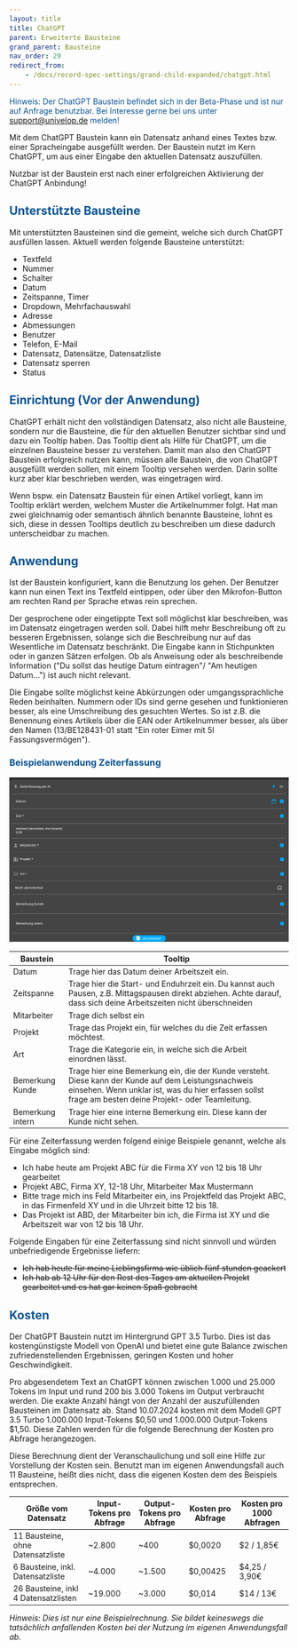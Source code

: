 ```yaml
---
layout: title
title: ChatGPT
parent: Erweiterte Bausteine
grand_parent: Bausteine
nav_order: 29
redirect_from:
    - /docs/record-spec-settings/grand-child-expanded/chatgpt.html
---
```


<span style="color:#0b5394">Hinweis: Der ChatGPT Baustein befindet sich in der Beta-Phase und ist nur auf Anfrage benutzbar. Bei Interesse gerne bei uns unter support@univelop.de melden!</span>

Mit dem ChatGPT Baustein kann ein Datensatz anhand eines Textes bzw. einer Spracheingabe ausgefüllt werden.
Der Baustein nutzt im Kern ChatGPT, um aus einer Eingabe den aktuellen Datensatz auszufüllen.

Nutzbar ist der Baustein erst nach einer erfolgreichen Aktivierung der ChatGPT Anbindung!

## <span style="color:#0b5394">**Unterstützte Bausteine**</span>

Mit unterstützten Bausteinen sind die gemeint, welche sich durch ChatGPT ausfüllen lassen.
Aktuell werden folgende Bausteine unterstützt:

-   Textfeld
-   Nummer
-   Schalter
-   Datum
-   Zeitspanne, Timer
-   Dropdown, Mehrfachauswahl
-   Adresse
-   Abmessungen
-   Benutzer
-   Telefon, E-Mail
-   Datensatz, Datensätze, Datensatzliste
-   Datensatz sperren
-   Status

## <span style="color:#0b5394">**Einrichtung (Vor der Anwendung)**</span>

ChatGPT erhält nicht den vollständigen Datensatz, also nicht alle Bausteine, sondern nur die Bausteine,
die für den aktuellen Benutzer sichtbar sind und dazu ein Tooltip haben. Das Tooltip dient als Hilfe für ChatGPT,
um die einzelnen Bausteine besser zu verstehen.
Damit man also den ChatGPT Baustein erfolgreich nutzen kann, müssen alle Baustein, die von ChatGPT ausgefüllt werden sollen,
mit einem Tooltip versehen werden. Darin sollte kurz aber klar beschrieben werden, was eingetragen wird.

Wenn bspw. ein Datensatz Baustein für einen Artikel vorliegt, kann im Tooltip erklärt werden, welchem Muster die Artikelnummer folgt.
Hat man zwei gleichnamig oder semantisch ähnlich benannte Bausteine, lohnt es sich, diese in dessen Tooltips deutlich zu beschreiben um diese dadurch unterscheidbar zu machen.

## <span style="color:#0b5394">**Anwendung**</span>

Ist der Baustein konfiguriert, kann die Benutzung los gehen. Der Benutzer kann nun einen Text ins Textfeld eintippen,
oder über den Mikrofon-Button am rechten Rand per Sprache etwas rein sprechen.

Der gesprochene oder eingetippte Text soll möglichst klar beschreiben, was im Datensatz eingetragen werden soll.
Dabei hilft mehr Beschreibung oft zu besseren Ergebnissen, solange sich die Beschreibung nur auf das Wesentliche im Datensatz beschränkt. Die Eingabe kann in Stichpunkten oder in ganzen Sätzen erfolgen. Ob als Anweisung oder als beschreibende Information ("Du sollst das heutige Datum eintragen"/ "Am heutigen Datum...") ist auch nicht relevant.

Die Eingabe sollte möglichst keine Abkürzungen oder umgangssprachliche Reden beinhalten.
Nummern oder IDs sind gerne gesehen und funktionieren besser, als eine Umschreibung des gesuchten Wertes.
So ist z.B. die Benennung eines Artikels über die EAN oder Artikelnummer besser, als über den Namen (13/BE128431-01 statt "Ein roter Eimer mit 5l Fassungsvermögen").

### <span style="color:#0b5394">**Beispielanwendung Zeiterfassung**</span>

![Zeiterfassung](\assets\record-spec-settings\chatgpt_time_tracking.png 'Zeiterfassung')

| Baustein         | Tooltip                                                                                                                                                                                                       |
| ---------------- | ------------------------------------------------------------------------------------------------------------------------------------------------------------------------------------------------------------- |
| Datum            | Trage hier das Datum deiner Arbeitszeit ein.                                                                                                                                                                  |
| Zeitspanne       | Trage hier die Start- und Enduhrzeit ein. Du kannst auch Pausen, z.B. Mittagspausen direkt abziehen. Achte darauf, dass sich deine Arbeitszeiten nicht überschneiden                                          |
| Mitarbeiter      | Trage dich selbst ein                                                                                                                                                                                         |
| Projekt          | Trage das Projekt ein, für welches du die Zeit erfassen möchtest.                                                                                                                                             |
| Art              | Trage die Kategorie ein, in welche sich die Arbeit einordnen lässt.                                                                                                                                           |
| Bemerkung Kunde  | Trage hier eine Bemerkung ein, die der Kunde versteht. Diese kann der Kunde auf dem Leistungsnachweis einsehen. Wenn unklar ist, was du hier erfassen sollst frage am besten deine Projekt- oder Teamleitung. |
| Bemerkung intern | Trage hier eine interne Bemerkung ein. Diese kann der Kunde nicht sehen.                                                                                                                                      |

Für eine Zeiterfassung werden folgend einige Beispiele genannt, welche als Eingabe möglich sind:

-   Ich habe heute am Projekt ABC für die Firma XY von 12 bis 18 Uhr gearbeitet
-   Projekt ABC, Firma XY, 12-18 Uhr, Mitarbeiter Max Mustermann
-   Bitte trage mich ins Feld Mitarbeiter ein, ins Projektfeld das Projekt ABC, in das Firmenfeld XY und in die Uhrzeit bitte 12 bis 18.
-   Das Projekt ist ABD, der Mitarbeiter bin ich, die Firma ist XY und die Arbeitszeit war von 12 bis 18 Uhr.

Folgende Eingaben für eine Zeiterfassung sind nicht sinnvoll und würden unbefriedigende Ergebnisse liefern:

-   ~~Ich hab heute für meine Lieblingsfirma wie üblich fünf stunden geackert~~
-   ~~Ich hab ab 12 Uhr für den Rest des Tages am aktuellen Projekt gearbeitet und es hat gar keinen Spaß gebracht~~

## <span style="color:#0b5394">**Kosten**</span>

Der ChatGPT Baustein nutzt im Hintergrund GPT 3.5 Turbo. Dies ist das kostengünstigste Modell von OpenAI und
bietet eine gute Balance zwischen zufriedenstellenden Ergebnissen, geringen Kosten und hoher Geschwindigkeit.

Pro abgesendetem Text an ChatGPT können zwischen 1.000 und 25.000 Tokens im Input und rund 200 bis 3.000 Tokens im Output verbraucht werden.
Die exakte Anzahl hängt von der Anzahl der auszufüllenden Bausteinen im Datensatz ab.
Stand 10.07.2024 kosten mit dem Modell GPT 3.5 Turbo 1.000.000 Input-Tokens $0,50 und 1.000.000 Output-Tokens $1,50.
Diese Zahlen werden für die folgende Berechnung der Kosten pro Abfrage herangezogen.

Diese Berechnung dient der Veranschaulichung und soll eine Hilfe zur Vorstellung der Kosten sein.
Benutzt man im eigenen Anwendungsfall auch 11 Bausteine, heißt dies nicht, dass die eigenen Kosten dem des Beispiels entsprechen.

| Größe vom Datensatz                  | Input-Tokens pro Abfrage | Output-Tokens pro Abfrage | Kosten pro Abfrage | Kosten pro 1000 Abfragen |
| ------------------------------------ | ------------------------ | ------------------------- | ------------------ | ------------------------ |
| 11 Bausteine, ohne Datensatzliste    | ~2.800                   | ~400                      | $0,0020            | $2 / 1,85€               |
| 6 Bausteine, inkl. Datensatzliste    | ~4.000                   | ~1.500                    | $0,00425           | $4,25 / 3,90€            |
| 26 Bausteine, inkl 4 Datensatzlisten | ~19.000                  | ~3.000                    | $0,014             | $14 / 13€                |

_Hinweis: Dies ist nur eine Beispielrechnung. Sie bildet keineswegs die tatsächlich anfallenden Kosten bei der Nutzung im eigenen Anwendungsfall ab._
